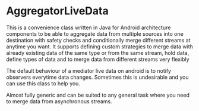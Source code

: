 # AggregatorLiveData
This is a convenience class written in Java for Android architecture components to be able to aggregate data from multiple sources into one destination with safety checks and conditionally merge different streams at anytime you want. It supports defining custom strategies to merge data with already existing data of the same type or from the same stream, hold data, define types of data and to merge data from different streams very flexibly

The default behaviour of a mediator live data on android is to notify observers everytime data changes. Sometimes this is undesirable and you can use this class to help you.

Almost fully generic and can be suited to any general task where you need to merge data from asynchronous streams.
